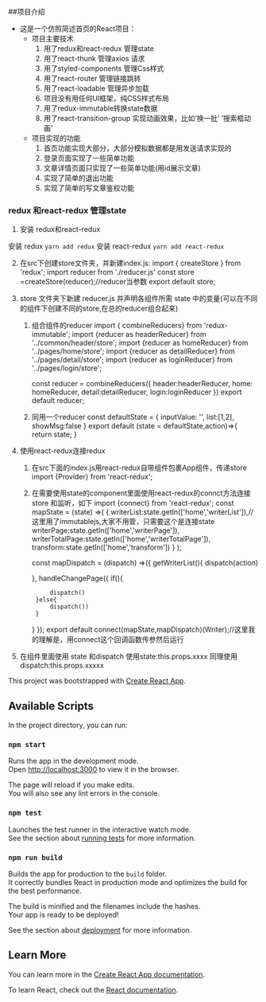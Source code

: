 ##项目介绍

- 这是一个仿照简述首页的React项目：
    - 项目主要技术
        1. 用了redux和react-redux 管理state
        2. 用了react-thunk 管理axios 请求
        3. 用了styled-components 管理Css样式
        4. 用了react-router 管理链接跳转
        5. 用了react-loadable 管理异步加载
        6. 项目没有用任何UI框架，纯CSS样式布局
        7. 用了redux-immutable转换state数据
        8. 用了react-transition-group 实现动画效果，比如‘换一批’ ‘搜索框动画’
    - 项目实现的功能
        1. 首页功能实现大部分，大部分模拟数据都是用发送请求实现的
        2. 登录页面实现了一些简单功能
        3. 文章详情页面只实现了一些简单功能(用id展示文章)
        4. 实现了简单的退出功能
        5. 实现了简单的写文章鉴权功能

### redux 和react-redux 管理state

1. 安装 redux和react-redux

安装 redux `yarn add redux`
安装 react-redux `yarn add react-redux `

2. 在src下创建store文件夹，并新建index.js:
    import { createStore } from 'redux';
    import reducer from './reducer.js'
    const store =createStore(reducer);//reducer当参数
    export default store;

3. store 文件夹下新建 reducer.js 并声明各组件所需 state 中的变量(可以在不同的组件下创建不同的store,在总的reducer组合起来)
    1. 组合组件的reducer
        import { combineReducers} from 'redux-immutable';
        import {reducer as headerReducer} from '../common/header/store';
        import {reducer as homeReducer} from '../pages/home/store';
        import {reducer as detailReducer} from '../pages/detail/store';
        import {reducer as loginReducer} from '../pages/login/store';

        const reducer = combineReducers({
            header:headerReducer,
            home: homeReducer,
            detail:detailReducer,
            login:loginReducer
        })
        export default reducer;

    2. 同用一个reducer
        const defaultState = {
            inputValue: '',
            list:[1,2],
            showMsg:false
        }
        export default (state = defaultState,action)=>{
            return state;
        }
4. 使用react-redux连接redux
    1. 在src下面的index.js用react-redux自带组件包裹App组件，传递store
        import {Provider} from 'react-redux';
        <Provider store ={store}>
        <App></App>
        </Provider>
    2. 在需要使用state的component里面使用react-redux的connct方法连接store 和监听，如下
        import {connect} from 'react-redux';
        const mapState = (state) =>(
            {
            writerList:state.getIn(['home','writerList']),//这里用了immutablejs,大家不用管，只需要这个是连接state
            writerPage:state.getIn(['home','writerPage']),
            writerTotalPage:state.getIn(['home','writerTotalPage']),
            transform:state.getIn(['home','transform'])
            }
        );

        const mapDispatch = (dispatch) =>({
        getWriterList(){
            dispatch(action)
            
        },
        handleChangePage({
            if(){
                
                dispatch()
            }else{
                dispatch())
            }
        }
        });
        export default connect(mapState,mapDispatch)(Writer);//这里我的理解是，用connect这个回调函数传参然后运行

5. 在组件里面使用 state 和dispatch
    使用state:this.props.xxxx 
    同理使用dispatch:this.props.xxxxx



This project was bootstrapped with [Create React App](https://github.com/facebook/create-react-app).

## Available Scripts

In the project directory, you can run:

### `npm start`

Runs the app in the development mode.<br>
Open [http://localhost:3000](http://localhost:3000) to view it in the browser.

The page will reload if you make edits.<br>
You will also see any lint errors in the console.

### `npm test`

Launches the test runner in the interactive watch mode.<br>
See the section about [running tests](https://facebook.github.io/create-react-app/docs/running-tests) for more information.

### `npm run build`

Builds the app for production to the `build` folder.<br>
It correctly bundles React in production mode and optimizes the build for the best performance.

The build is minified and the filenames include the hashes.<br>
Your app is ready to be deployed!

See the section about [deployment](https://facebook.github.io/create-react-app/docs/deployment) for more information.

## Learn More

You can learn more in the [Create React App documentation](https://facebook.github.io/create-react-app/docs/getting-started).

To learn React, check out the [React documentation](https://reactjs.org/).
